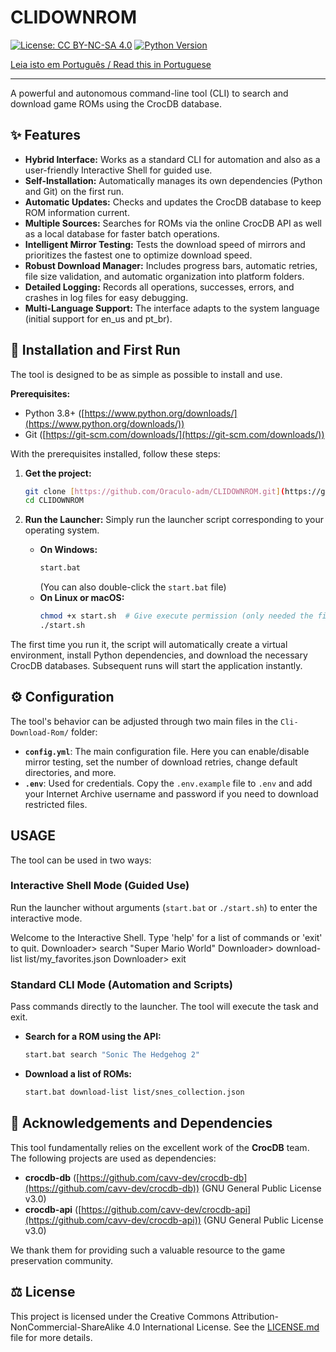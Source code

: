 ﻿# CLIDOWNROM

[![License: CC BY-NC-SA 4.0](https://img.shields.io/badge/License-CC%20BY--NC--SA%204.0-lightgrey.svg)](http://creativecommons.org/licenses/by-nc-sa/4.0/)
[![Python Version](https://img.shields.io/badge/python-3.8+-blue.svg)](https://www.python.org/downloads/)

[Leia isto em Português / Read this in Portuguese](README.pt_br.md)

---

A powerful and autonomous command-line tool (CLI) to search and download game ROMs using the CrocDB database.

## ✨ Features

* **Hybrid Interface:** Works as a standard CLI for automation and also as a user-friendly Interactive Shell for guided use.
* **Self-Installation:** Automatically manages its own dependencies (Python and Git) on the first run.
* **Automatic Updates:** Checks and updates the CrocDB database to keep ROM information current.
* **Multiple Sources:** Searches for ROMs via the online CrocDB API as well as a local database for faster batch operations.
* **Intelligent Mirror Testing:** Tests the download speed of mirrors and prioritizes the fastest one to optimize download speed.
* **Robust Download Manager:** Includes progress bars, automatic retries, file size validation, and automatic organization into platform folders.
* **Detailed Logging:** Records all operations, successes, errors, and crashes in log files for easy debugging.
* **Multi-Language Support:** The interface adapts to the system language (initial support for en_us and pt_br).

## 🚀 Installation and First Run

The tool is designed to be as simple as possible to install and use.

**Prerequisites:**

* Python 3.8+ ([https://www.python.org/downloads/](https://www.python.org/downloads/))
* Git ([https://git-scm.com/downloads/](https://git-scm.com/downloads/))

With the prerequisites installed, follow these steps:

1.  **Get the project:**
    ```bash
    git clone [https://github.com/Oraculo-adm/CLIDOWNROM.git](https://github.com/Oraculo-adm/CLIDOWNROM.git)
    cd CLIDOWNROM
    ```
2.  **Run the Launcher:**
    Simply run the launcher script corresponding to your operating system.

    * **On Windows:**
        ```bash
        start.bat
        ```
        (You can also double-click the `start.bat` file)
    * **On Linux or macOS:**
        ```bash
        chmod +x start.sh  # Give execute permission (only needed the first time)
        ./start.sh
        ```

The first time you run it, the script will automatically create a virtual environment, install Python dependencies, and download the necessary CrocDB databases. Subsequent runs will start the application instantly.

## ⚙️ Configuration

The tool's behavior can be adjusted through two main files in the `Cli-Download-Rom/` folder:

* **`config.yml`**: The main configuration file. Here you can enable/disable mirror testing, set the number of download retries, change default directories, and more.
* **`.env`**: Used for credentials. Copy the `.env.example` file to `.env` and add your Internet Archive username and password if you need to download restricted files.

## USAGE

The tool can be used in two ways:

### Interactive Shell Mode (Guided Use)

Run the launcher without arguments (`start.bat` or `./start.sh`) to enter the interactive mode.

Welcome to the Interactive Shell. Type 'help' for a list of commands or 'exit' to quit.
Downloader> search "Super Mario World"
Downloader> download-list list/my_favorites.json
Downloader> exit

### Standard CLI Mode (Automation and Scripts)

Pass commands directly to the launcher. The tool will execute the task and exit.

* **Search for a ROM using the API:**
    ```bash
    start.bat search "Sonic The Hedgehog 2"
    ```
* **Download a list of ROMs:**
    ```bash
    start.bat download-list list/snes_collection.json
    ```

## 🙏 Acknowledgements and Dependencies

This tool fundamentally relies on the excellent work of the **CrocDB** team. The following projects are used as dependencies:

* **crocdb-db** ([https://github.com/cavv-dev/crocdb-db](https://github.com/cavv-dev/crocdb-db)) (GNU General Public License v3.0)
* **crocdb-api** ([https://github.com/cavv-dev/crocdb-api](https://github.com/cavv-dev/crocdb-api)) (GNU General Public License v3.0)

We thank them for providing such a valuable resource to the game preservation community.

## ⚖️ License

This project is licensed under the Creative Commons Attribution-NonCommercial-ShareAlike 4.0 International License. See the [LICENSE.md](LICENSE.md) file for more details.
